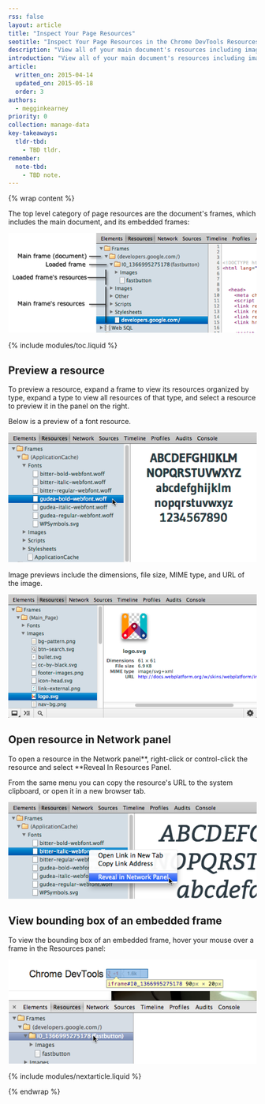 ```yaml
---
rss: false
layout: article
title: "Inspect Your Page Resources"
seotitle: "Inspect Your Page Resources in the Chrome DevTools Resources Panel"
description: "View all of your main document's resources including images, scripts, and fonts, and those of any loaded frames in the Chrome DevTools Resources panel."
introduction: "View all of your main document's resources including images, scripts, and fonts, and those of any loaded frames in the Chrome DevTools Resources panel."
article:
  written_on: 2015-04-14
  updated_on: 2015-05-18
  order: 3
authors:
  - megginkearney
priority: 0
collection: manage-data
key-takeaways:
  tldr-tbd:
    - TBD tldr.
remember:
  note-tbd:
    - TBD note.
---
```

{% wrap content %}

The top level category of page resources are the document's frames, which includes the main document, and its embedded frames:

![Page resources top level category](imgs/frame-resources.png)

{% include modules/toc.liquid %}

## Preview a resource

To preview a resource, expand a frame to view its resources organized by type, expand a type to view all resources of that type, and select a resource to preview it in the panel on the right. 

Below is a preview of a font resource. 

![Preview of a font resource](imgs/font-resource.png)

Image previews include the dimensions, file size, MIME type, and URL of the image. 

![Inspect images](imgs/image-inspect.png)

## Open resource in Network panel

To open a resource in the Network panel**, right-click or control-click the resource and select **Reveal In Resources Panel. 

From the same menu you can copy the resource's URL to the system clipboard, or open it in a new browser tab. 

![Open resources in Network panel](imgs/reveal-in-network.png)

## View bounding box of an embedded frame

To view the bounding box of an embedded frame, hover your mouse over a frame in the Resources panel:

![View bounding box of an embedded frame](imgs/frame-selected.png)

{% include modules/nextarticle.liquid %}

{% endwrap %}
